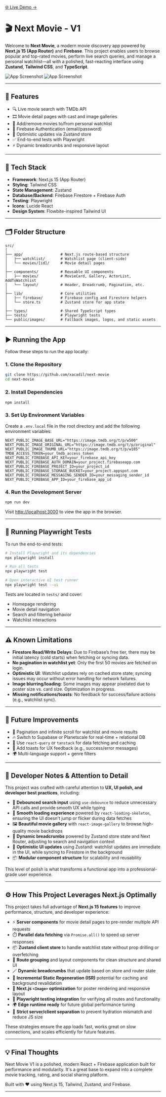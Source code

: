 [🌐 Live Demo →](https://next-movie-bice.vercel.app)

# 🎬 Next Movie - V1

Welcome to **Next Movie**, a modern movie discovery app powered by **Next.js 15 (App Router)** and **Firebase**. This project enables users to browse popular and top-rated movies, perform live search queries, and manage a personal watchlist—all with a polished, fast-reacting interface using **Zustand**, **Tailwind CSS**, and **TypeScript**.

![App Screenshot](https://i.postimg.cc/4mR5ZwnF/temp-Imageczhg-IO.avif)
![App Screenshot](https://i.postimg.cc/18HMv6m7/temp-Image9-Aay4a.avif)


---

## 🚀 Features

- 🔍 Live movie search with TMDb API
- 🎞️ Movie detail pages with cast and image galleries
- 🌟 Add/remove movies to/from personal watchlist
- 🔐 Firebase Authentication (email/password)
- 🧠 Optimistic updates via Zustand store
- ✅ End-to-end tests with Playwright
- ⚡ Dynamic breadcrumbs and responsive layout

---

## 🧱 Tech Stack

- **Framework**: Next.js 15 (App Router)
- **Styling**: Tailwind CSS
- **State Management**: Zustand
- **Database/Backend**: Firebase Firestore + Firebase Auth
- **Testing**: Playwright
- **Icons**: Lucide React
- **Design System**: Flowbite-inspired Tailwind UI

---

## 🗂 Folder Structure

```
src/
│
├── app/                 # Next.js route-based structure
│   ├── watchlist/       # Watchlist page (client-side)
│   └── movies/[id]/     # Movie detail pages
│
├── components/          # Reusable UI components
│   ├── movies/          # MovieCard, Gallery, ActorList, AddToWatchlist
│   └── layout/          # Header, Breadcrumb, Pagination, etc.
│
├── lib/                 # Core utilities
│   ├── firebase/        # Firebase config and Firestore helpers
│   └── store.ts         # Zustand store for app state
│
├── types/               # Shared TypeScript types
├── tests/               # Playwright tests
└── public/images/       # Fallback images, logos, and static assets
```

---


## ▶️ Running the App

Follow these steps to run the app locally:

### 1. Clone the Repository
```bash
git clone https://github.com/xacadil/next-movie
cd next-movie
```

### 2. Install Dependencies
```bash
npm install
```

### 3. Set Up Environment Variables
Create a `.env.local` file in the root directory and add the following environment variables:

```env
NEXT_PUBLIC_IMAGE_BASE_URL="https://image.tmdb.org/t/p/w500"
NEXT_PUBLIC_IMAGE_ORIGINAL_URL="https://image.tmdb.org/t/p/original"
NEXT_PUBLIC_IMAGE_THUMB_URL="https://image.tmdb.org/t/p/w185"
TMDB_ACCESS_TOKEN=your_tmdb_access_token
NEXT_PUBLIC_FIREBASE_API_KEY=your_firebase_api_key
NEXT_PUBLIC_FIREBASE_AUTH_DOMAIN=your_project.firebaseapp.com
NEXT_PUBLIC_FIREBASE_PROJECT_ID=your_project_id
NEXT_PUBLIC_FIREBASE_STORAGE_BUCKET=your_project.appspot.com
NEXT_PUBLIC_FIREBASE_MESSAGING_SENDER_ID=your_messaging_sender_id
NEXT_PUBLIC_FIREBASE_APP_ID=your_firebase_app_id
```

### 4. Run the Development Server
```bash
npm run dev
```

Visit [http://localhost:3000](http://localhost:3000) to view the app in the browser.

---
## 🧪 Running Playwright Tests

To run the end-to-end tests:

```bash
# Install Playwright and its dependencies
npx playwright install

# Run all tests
npx playwright test

# Open interactive UI test runner
npx playwright test --ui
```

Tests are located in `tests/` and cover:
- Homepage rendering
- Movie detail navigation
- Search and filtering behavior
- Watchlist interactions

---

## ⚠️ Known Limitations

- **Firestore Read/Write Delays**: Due to Firebase’s free tier, there may be initial latency (cold starts) when fetching or syncing data.
- **No pagination in watchlist yet**: Only the first 50 movies are fetched on login.
- **Optimistic UI**: Watchlist updates rely on cached store state; syncing issues may occur without error handling for network failures.
- **Image blurring/loading**: Some images may appear pixelated due to poster size vs. card size. Optimization in progress.
- **Missing notifications/toasts**: No feedback for success/failure actions (e.g., watchlist sync).

---

## 📌 Future Improvements

- 🔁 Pagination and infinite scroll for watchlist and movie results
- 🔥 Switch to Supabase or Planetscale for real-time + relational DB
- 🧠 Use `react-query` or `tanstack` for data fetching and caching
- 🎨 Add toasts for UX feedback (e.g., success/error messages)
- 🌍 Multi-language support + genre filters


---

## 🧠 Developer Notes & Attention to Detail

This project was crafted with careful attention to **UX, UI polish, and developer best practices**, including:

- 🎯 **Debounced search input** using `use-debounce` to reduce unnecessary API calls and provide smooth UX while typing
- 🎨 **Smooth loading experience** powered by `react-loading-skeleton`, ensuring the UI doesn't jump or flicker during data fetches
- 🖼 **Beautiful movie gallery** with `react-image-gallery` to browse high-quality movie backdrops
- 🧭 **Dynamic breadcrumbs** powered by Zustand store state and Next Router, adjusting to search and navigation context
- 💾 **Optimistic UI updates** using Zustand: watchlist updates are immediate in the UI, while syncing to Firestore in the background
- 📦 **Modular component structure** for scalability and reusability

This level of polish is what transforms a functional app into a professional-grade user experience.




---

## ⚙️ How This Project Leverages Next.js Optimally

This project takes full advantage of **Next.js 15 features** to improve performance, structure, and developer experience:

- ⚡ **Server components** for movie detail pages to pre-render multiple API requests
- ⏱️ **Parallel data fetching** via `Promise.all()` to speed up server responses
- 📦 **Zustand client store** to handle watchlist state without prop drilling or overfetching
- 🧭 **Route grouping** and layout components for clean structure and shared UI
- 🪄 **Dynamic breadcrumbs** that update based on store and router state
- 🧱 **Incremental Static Regeneration (ISR)** potential for caching and background revalidation
- 💫 **Next.js `<Image>` optimization** for poster rendering and responsive layout
- 🧪 **Playwright testing integration** for verifying all routes and functionality
- 🌍 **Edge runtime ready** for future global performance tuning
- 🧼 **Strict server/client separation** to prevent hydration mismatch and reduce JS size

These strategies ensure the app loads fast, works great on slow connections, and scales efficiently for future features.



---

## 💡 Final Thoughts

Next Movie V1 is a polished, modern React + Firebase application built for performance and modularity. It's a great base to expand into a complete movie tracking, rating, and social sharing platform.

Built with ❤️ using Next.js 15, Tailwind, Zustand, and Firebase.

---
